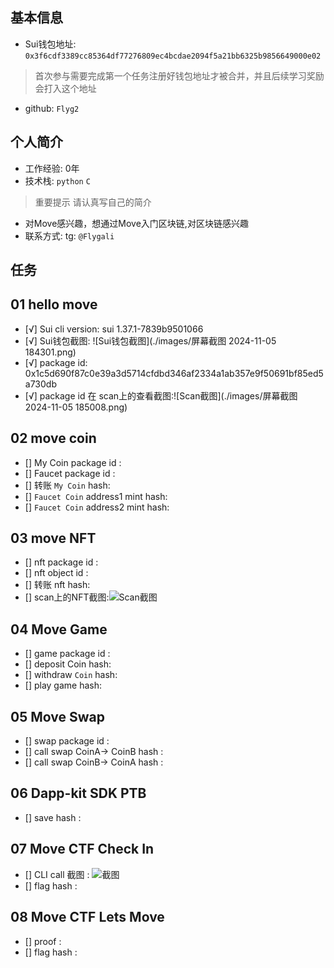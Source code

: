 ## 基本信息
- Sui钱包地址: `0x3f6cdf3389cc85364df77276809ec4bcdae2094f5a21bb6325b9856649000e02`
> 首次参与需要完成第一个任务注册好钱包地址才被合并，并且后续学习奖励会打入这个地址
- github: `Flyg2`

## 个人简介
- 工作经验: 0年
- 技术栈: `python` `C`
> 重要提示 请认真写自己的简介
- 对Move感兴趣，想通过Move入门区块链,对区块链感兴趣
- 联系方式: tg: `@Flygali` 

## 任务

##   01 hello move  
- [√] Sui cli version: sui 1.37.1-7839b9501066
- [√] Sui钱包截图: ![Sui钱包截图](./images/屏幕截图 2024-11-05 184301.png)
- [√] package id: 0x1c5d690f87c0e39a3d5714cfdbd346af2334a1ab357e9f50691bf85ed5a730db
- [√] package id 在 scan上的查看截图:![Scan截图](./images/屏幕截图 2024-11-05 185008.png)

##   02 move coin
- [] My Coin package id : 
- [] Faucet package id : 
- [] 转账 `My Coin` hash:
- [] `Faucet Coin` address1 mint hash:
- [] `Faucet Coin` address2 mint hash:

##   03 move NFT
- [] nft package id :
- [] nft object id : 
- [] 转账 nft  hash:
- [] scan上的NFT截图:![Scan截图](./images/你的图片地址)

##   04 Move Game
- [] game package id :
- [] deposit Coin hash:
- [] withdraw `Coin` hash:
- [] play game hash:

##   05 Move Swap
- [] swap package id :
- [] call swap CoinA-> CoinB  hash :
- [] call swap CoinB-> CoinA  hash :

##   06 Dapp-kit SDK PTB
- [] save hash :

##   07 Move CTF Check In
- [] CLI call 截图 : ![截图](./images/你的图片地址)
- [] flag hash :

##   08 Move CTF Lets Move
- [] proof : 
- [] flag hash :

